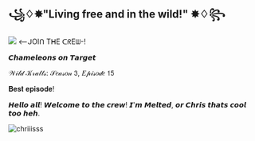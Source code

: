 ## ꧁♢✸"Living free and in the wild!" ✸♢꧂
![](https://komarev.com/ghpvc/?username=NyanB3&color=41533f&=Crew-members!) <--ᒍOIᑎ TᕼE ᑕᖇEᗯ-!

𝘾𝙝𝙖𝙢𝙚𝙡𝙚𝙤𝙣𝙨 𝙤𝙣 𝙏𝙖𝙧𝙜𝙚𝙩

𝒲𝒾𝓁𝒹 𝒦𝓇𝒶𝓉𝓉𝓈: 𝒮𝑒𝒶𝓈𝑜𝓃 𝟥, 𝐸𝓅𝒾𝓈𝑜𝒹𝑒 𝟣𝟧

𝐁𝐞𝐬𝐭 𝐞𝐩𝐢𝐬𝐨𝐝𝐞!

𝙃𝙚𝙡𝙡𝙤 𝙖𝙡𝙡! 𝙒𝙚𝙡𝙘𝙤𝙢𝙚 𝙩𝙤 𝙩𝙝𝙚 𝙘𝙧𝙚𝙬! 
𝙄'𝙢 𝙈𝙚𝙡𝙩𝙚𝙙, 𝙤𝙧 𝘾𝙝𝙧𝙞𝙨 𝙩𝙝𝙖𝙩𝙨 𝙘𝙤𝙤𝙡 𝙩𝙤𝙤 𝙝𝙚𝙝.

![chriiisss](https://github.com/user-attachments/assets/3cd6dc61-85c3-42fd-86f2-73719b109993)






